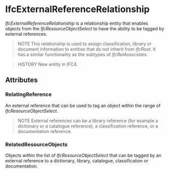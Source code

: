 # IfcExternalReferenceRelationship

_IfcExternalReferenceRelationship_ is a relationship entity that enables objects from the _IfcResourceObjectSelect_ to have the ability to be tagged by external references.

> NOTE This relationship is used to assign classification, library or document information to entities that do not inherit from _IfcRoot_. It has a similar functionality as the subtypes of _IfcRelAssociates_.

> HISTORY New entity in IFC4.

## Attributes

### RelatingReference
An external reference that can be used to tag an object within the range of _IfcResourceObjectSelect_.

> NOTE External references can be a library reference (for example a dictionary or a catalogue reference), a classification reference, or a documentation reference.
>

### RelatedResourceObjects
Objects within the list of _IfcResourceObjectSelect_ that can be tagged by an external reference to a dictionary, library, catalogue, classification or documentation.
